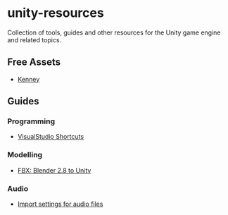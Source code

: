 # unity-resources
Collection of tools, guides and other resources for the Unity game engine and related topics.

## Free Assets
- [Kenney](https://www.kenney.nl)

## Guides

### Programming
- [VisualStudio Shortcuts](https://www.dofactory.com)

### Modelling
- [FBX: Blender 2.8 to Unity](https://www.reddit.com/r/Unity3D/comments/adu35q/perfect_fbx_export_settings_from_blender_28_to/)

### Audio
- [Import settings for audio files](https://www.blog.theknightsofunity.com/wrong-import-settings-killing-unity-game-part-2)
